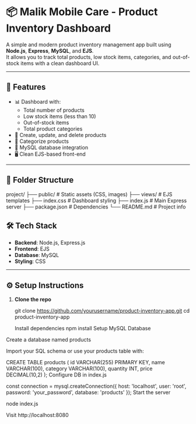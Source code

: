 # 📦 Malik Mobile Care - Product Inventory Dashboard

A simple and modern product inventory management app built using **Node.js**, **Express**, **MySQL**, and **EJS**.  
It allows you to track total products, low stock items, categories, and out-of-stock items with a clean dashboard UI.

---

## 🚀 Features

- 📊 Dashboard with:
  - Total number of products
  - Low stock items (less than 10)
  - Out-of-stock items
  - Total product categories
- 🧾 Create, update, and delete products
- 📂 Categorize products
- 💾 MySQL database integration
- 🖥️ Clean EJS-based front-end

---

## 📁 Folder Structure

project/
├── public/ # Static assets (CSS, images)
├── views/ # EJS templates
├── index.css # Dashboard styling
├── index.js # Main Express server
├── package.json # Dependencies
└── README.md # Project info

## 🛠 Tech Stack

- **Backend**: Node.js, Express.js
- **Frontend**: EJS
- **Database**: MySQL
- **Styling**: CSS

---

## ⚙️ Setup Instructions

1. **Clone the repo**
   
   git clone https://github.com/yourusername/product-inventory-app.git
   cd product-inventory-app
  
   Install dependencies
npm install
Setup MySQL Database

Create a database named products

Import your SQL schema or use your products table with:


CREATE TABLE products (
  id VARCHAR(255) PRIMARY KEY,
  name VARCHAR(100),
  category VARCHAR(100),
  quantity INT,
  price DECIMAL(10,2)
);
Configure DB in index.js


const connection = mysql.createConnection({
  host: 'localhost',
  user: 'root',
  password: 'your_password',
  database: 'products'
});
Start the server


node index.js

Visit
http://localhost:8080